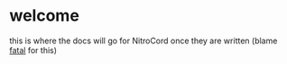 # welcome


this is where the docs will go for NitroCord once they are written (blame [fatal](https://github.com/fatalcenturion) for this)
